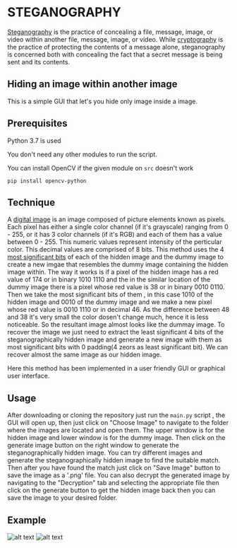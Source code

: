 # STEGANOGRAPHY

[Steganography](https://en.wikipedia.org/wiki/Steganography) is the practice of  concealing a file, message, image, or video within another file, message, image, or video. While [cryptography](https://en.wikipedia.org/wiki/Cryptography) is the practice of protecting the contents of a message alone, steganography is concerned both with concealing the fact that a secret message is being sent and its contents.

## Hiding an image within another image

This is a simple GUI that let's you hide only image inside a image.

## Prerequisites

Python 3.7 is used

You don't need any other modules to run the script.

You can install OpenCV if the given module on ```src``` doesn't work

```
pip install opencv-python
```

## Technique
A [digital image](https://en.wikipedia.org/wiki/Digital_image) is an image composed of picture elements known as pixels. Each pixel has either a single color channel (if it's grayscale) ranging from 0 - 255, or it has 3 color channels (if it's RGB) and each of them has a value between 0 - 255. This numeric values represent intensity of the perticular color. This decimal values are comprised of 8 bits. This method uses the 4 [most significant bits](https://en.wikipedia.org/wiki/Bit_numbering) of each of the hidden image and the dummy image to create a new imgae that resembles the dummy image containing the hidden image within. The way it works is if a pixel of the hidden image has a red value of 174 or in binary 1010 1110 and the in the similar location of the dummy image there is a pixel whose red value is 38 or in binary 0010 0110. Then we take the most significant bits of them , in this case 1010 of the hidden image and 0010 of the dummy image and we make a new pixel whose red value is 0010 1110 or in decimal 46. As the difference between 48 and 38 it's very small the color dosen't change much, hence it is less noticeable. So the resultant image almost looks like the dummay image. To recover the image we just need to extract the least significant 4 bits of the steganographically hidden image and generate a new image with them as most significant bits with 0 padding(4 zeors as least significant bit). We can recover almost the same image as our hidden image.

Here this method has been implemented in a user friendly GUI or graphical user interface. 

## Usage

After downloading or cloning the repository just run the ```main.py``` script , the GUI will open up, then just click on "Choose Image" to navigate to the folder where the images are located and open them. The upper window is for the hidden image and lower window is for the dummy image. Then click on the generate image button on the right window to generate the steganographically hidden image. You can try different images and generate the steganographically hidden image to find the suitable match. Then after you have found the match just click on "Save Image" button to save the image as a '.png' file. You can also decrypt the generated image by navigating to the "Decryption" tab and selecting the appropriate file then click on the generate button to get the hidden image back then you can save the image to your desired folder.

## Example

![alt text](https://github.com/boop34/nothing2c/blob/master/images/example1.png?raw=true "Example 1")
![alt text](https://github.com/boop34/nothing2c/blob/master/images/example2.png?raw=true "Example 2")
